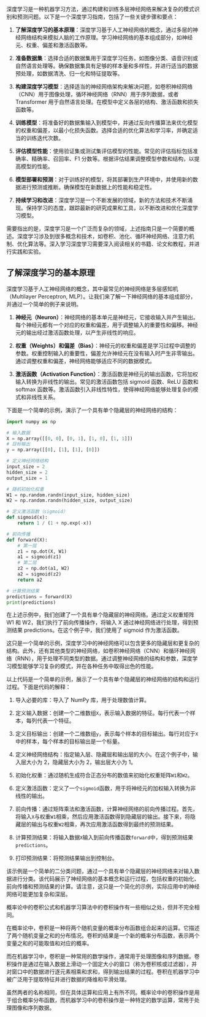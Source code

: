 深度学习是一种机器学习方法，通过构建和训练多层神经网络来解决复杂的模式识别和预测问题。以下是一个深度学习指南，包括了一些关键步骤和要点：

1. **了解深度学习的基本原理**：深度学习基于人工神经网络的概念，通过多层的神经网络结构来模拟人脑的工作原理。学习神经网络的基本组成部分，如神经元、权重、偏差和激活函数等。

2. **准备数据集**：选择合适的数据集用于深度学习任务，如图像分类、语音识别或自然语言处理等。确保数据集具有足够的样本量和多样性，并进行适当的数据预处理，如数据清洗、归一化和特征提取等。

3. **构建深度学习模型**：选择适当的神经网络架构来解决问题，如卷积神经网络（CNN）用于图像处理，循环神经网络（RNN）用于序列数据，或者 Transformer 用于自然语言处理。在模型中定义各层的结构、激活函数和损失函数等。

4. **训练模型**：将准备好的数据集输入到模型中，并通过反向传播算法来优化模型的权重和偏差，以最小化损失函数。选择合适的优化算法和学习率，并确定适当的训练迭代次数。

5. **评估模型性能**：使用验证集或测试集评估模型的性能。常见的评估指标包括准确率、精确率、召回率、F1 分数等。根据评估结果调整模型参数和结构，以提高模型的性能。

6. **模型部署和预测**：对于训练好的模型，将其部署到生产环境中，并使用新的数据进行预测或推断。确保模型在新数据上的性能和稳定性。

7. **持续学习和改进**：深度学习是一个不断发展的领域，新的方法和技术不断涌现。保持学习的态度，跟踪最新的研究成果和工具，以不断改进和优化深度学习模型。

需要指出的是，深度学习是一个广泛而复杂的领域，上述指南只是一个简要的概述。深度学习涉及到很多概念和技术，如卷积、池化、循环神经网络、注意力机制、优化算法等。深入学习深度学习需要深入阅读相关的书籍、论文和教程，并进行实践和实验。

## 了解深度学习的基本原理

深度学习基于人工神经网络的概念，其中最常见的神经网络是多层感知机（Multilayer Perceptron, MLP）。让我们来了解一下神经网络的基本组成部分，并通过一个简单的例子来说明。

1. **神经元（Neuron）**：神经网络的基本单元是神经元，它接收输入并产生输出。每个神经元都有一个对应的权重和偏差，用于调整输入的重要性和偏移。神经元的输出经过激活函数处理，以产生非线性的响应。

2. **权重（Weights）和偏差（Bias）**：神经元的权重和偏差是学习过程中调整的参数。权重控制输入的重要性，偏差允许神经元在没有输入时产生非零输出。通过调整权重和偏差，神经网络能够适应不同的数据模式。

3. **激活函数（Activation Function）**：激活函数是神经元的输出函数，它将加权输入转换为非线性的输出。常见的激活函数包括 sigmoid 函数、ReLU 函数和 softmax 函数等。激活函数引入非线性特性，使得神经网络能够处理复杂的模式和非线性关系。

下面是一个简单的示例，演示了一个具有单个隐藏层的神经网络的结构：

```python
import numpy as np

# 输入数据
X = np.array([[0, 0], [0, 1], [1, 0], [1, 1]])
# 目标输出
y = np.array([[0], [1], [1], [0]])

# 定义神经网络结构
input_size = 2
hidden_size = 2
output_size = 1

# 随机初始化权重
W1 = np.random.randn(input_size, hidden_size)
W2 = np.random.randn(hidden_size, output_size)

# 定义激活函数（sigmoid）
def sigmoid(x):
    return 1 / (1 + np.exp(-x))

# 前向传播
def forward(X):
    # 第一层
    z1 = np.dot(X, W1)
    a1 = sigmoid(z1)
    # 第二层
    z2 = np.dot(a1, W2)
    a2 = sigmoid(z2)
    return a2

# 计算预测结果
predictions = forward(X)
print(predictions)
```

在上述示例中，我们创建了一个具有单个隐藏层的神经网络。通过定义权重矩阵 W1 和 W2，我们执行了前向传播操作，将输入 X 通过神经网络进行处理，得到预测结果 predictions。在这个例子中，我们使用了 sigmoid 作为激活函数。

这只是一个简单的示例，深度学习中的神经网络可以包含更多的隐藏层和更复杂的结构。此外，还有其他类型的神经网络，如卷积神经网络（CNN）和循环神经网络（RNN），用于处理不同类型的数据。通过调整神经网络的结构和参数，深度学习模型能够学习复杂的模式，并在各种任务中取得出色的性能。

以上代码是一个简单的示例，展示了一个具有单个隐藏层的神经网络的结构和运行过程。下面是代码的解释：

1. 导入必要的库：导入了 NumPy 库，用于处理数值计算。

2. 定义输入数据：创建一个二维数组`X`，表示输入数据的特征。每行代表一个样本，每列代表一个特征。

3. 定义目标输出：创建一个二维数组`y`，表示每个样本的目标输出。每行对应于`X`中的样本，每个样本的目标输出是一个标量。

4. 定义神经网络结构：指定输入层、隐藏层和输出层的大小。在这个例子中，输入层大小为 2，隐藏层大小为 2，输出层大小为 1。

5. 初始化权重：通过随机生成符合正态分布的数值来初始化权重矩阵`W1`和`W2`。

6. 定义激活函数：定义了一个`sigmoid`函数，用于将神经元的加权输入转换为非线性的输出。

7. 前向传播：通过矩阵乘法和激活函数，计算神经网络的前向传播过程。首先，将输入`X`与权重`W1`相乘，然后应用激活函数得到隐藏层的输出。接下来，将隐藏层的输出与权重`W2`相乘，再次应用激活函数得到最终的预测结果。

8. 计算预测结果：将输入数据`X`输入到前向传播函数`forward`中，得到预测结果`predictions`。

9. 打印预测结果：将预测结果输出到控制台。

该示例是一个简单的二分类问题，通过一个具有单个隐藏层的神经网络来对输入数据进行分类。该代码展示了神经网络的基本概念和运行过程，包括权重的初始化、前向传播和预测结果的计算。请注意，这只是一个简化的示例，实际应用中的神经网络可能更加复杂和深层。

概率论中的卷积公式和机器学习算法中的卷积操作有一些相似之处，但并不完全相同。

在概率论中，卷积是一种将两个随机变量的概率分布函数组合起来的运算。它描述了两个随机变量之和的分布情况。卷积的结果是一个新的概率分布函数，表示两个变量之和的可能取值和对应的概率。

而在机器学习中，卷积是一种常用的数学操作，通常用于处理图像和序列数据。卷积操作是通过在输入数据上滑动一个固定大小的窗口（称为卷积核或过滤器），并对窗口中的数据进行逐元素相乘和求和，得到输出结果的过程。卷积在机器学习中被广泛用于提取特征并进行数据的降维和平滑处理。

虽然两者的名称相同，但在具体运算和应用上有所不同。概率论中的卷积操作是用于组合概率分布函数，而机器学习中的卷积操作是一种特定的数学运算，常用于处理图像和序列数据。